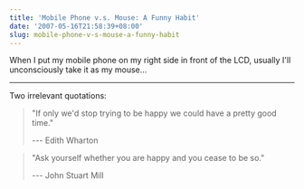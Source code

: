 ```yaml
---
title: 'Mobile Phone v.s. Mouse: A Funny Habit'
date: '2007-05-16T21:58:39+08:00'
slug: mobile-phone-v-s-mouse-a-funny-habit
---
```


When I put my mobile phone on my right side in front of the LCD, usually I'll unconsciously take it as my mouse...

---

Two irrelevant quotations:  

> "If only we'd stop trying to be happy we could have a pretty good time."
> 
> --- Edith Wharton  

<!-- -->

> "Ask yourself whether you are happy and you cease to be so."
> 
> --- John Stuart Mill
